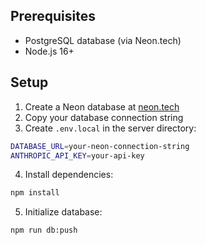 ## Prerequisites

- PostgreSQL database (via Neon.tech)
- Node.js 16+

## Setup

1. Create a Neon database at [neon.tech](https://neon.tech)
2. Copy your database connection string
3. Create `.env.local` in the server directory:
```bash
DATABASE_URL=your-neon-connection-string
ANTHROPIC_API_KEY=your-api-key
```
4. Install dependencies:
```bash
npm install
```
5. Initialize database:
```bash
npm run db:push
```
